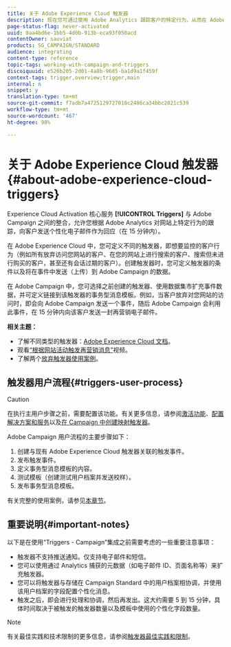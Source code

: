 ```yaml
---
title: 关于 Adobe Experience Cloud 触发器
description: 现在您可通过使用 Adobe Analytics 跟踪客户的特定行为，从而在 Adobe Campaign 中向客户发送个性化电子邮件。
page-status-flag: never-activated
uuid: 0aa4bd6e-1bb5-4d0b-913b-eca93f050acd
contentOwner: sauviat
products: SG_CAMPAIGN/STANDARD
audience: integrating
content-type: reference
topic-tags: working-with-campaign-and-triggers
discoiquuid: e526b205-2d01-4a8b-9685-ba1d9a1f459f
context-tags: trigger,overview;trigger,main
internal: n
snippet: y
translation-type: tm+mt
source-git-commit: f7adb7a4725129727010c2486ca34bbc2021c539
workflow-type: tm+mt
source-wordcount: '467'
ht-degree: 98%

---
```



# 关于 Adobe Experience Cloud 触发器{#about-adobe-experience-cloud-triggers}

Experience Cloud Activation 核心服务 **[!UICONTROL Triggers]** 与 Adobe Campaign 之间的整合，允许您根据 Adobe Analytics 对网站上特定行为的跟踪，向客户发送个性化电子邮件作为回应（在 15 分钟内）。

在 Adobe Experience Cloud 中，您可定义不同的触发器，即想要监控的客户行为（例如所有放弃访问您网站的客户、在您的网站上进行搜索的客户、搜索但未进行购买的客户，甚至还有会话过期的客户）。创建触发器时，您可定义触发器的条件以及将在事件中发送（上传）到 Adobe Campaign 的数据。

在 Adobe Campaign 中，您可选择之前创建的触发器、使用数据集市扩充事件数据，并可定义链接到该触发器的事务型消息模板。例如，当客户放弃对您网站的访问时，即会向 Adobe Campaign 发送一个事件，随后 Adobe Campaign 会利用此事件，在 15 分钟内向该客户发送一封再营销电子邮件。

**相关主题：**

* 了解不同类型的触发器：[Adobe Experience Cloud 文档](https://docs.adobe.com/content/help/en/core-services/interface/activation/triggers.html)。
* 观看[“根据网站活动触发再营销消息”](https://helpx.adobe.com/cn/marketing-cloud/how-to/email-marketing.html#step-two)视频。
* 了解两个[放弃触发器使用案例](../../integrating/using/abandonment-triggers-use-cases.md)。

## 触发器用户流程{#triggers-user-process}

>[!CAUTION]
>
>在执行主用户步骤之前，需要配置该功能。有关更多信息，请参阅[激活功能](../../integrating/using/configuring-triggers-in-experience-cloud.md#activating-the-functionality)、[配置解决方案和服务](../../integrating/using/configuring-triggers-in-experience-cloud.md#configuring-solutions-and-services)以及[在 Campaign 中创建映射触发器](../../integrating/using/using-triggers-in-campaign.md#creating-a-mapped-trigger-in-campaign)。

Adobe Campaign 用户流程的主要步骤如下：

1. 创建与现有 Adobe Experience Cloud 触发器关联的触发事件。
1. 发布触发事件。
1. 定义事务型消息模板的内容。
1. 测试模板（创建测试用户档案并发送校样）。
1. 发布事务型消息模板。

有关完整的使用案例，请参见[本章节](../../integrating/using/abandonment-triggers-use-cases.md)。

## 重要说明{#important-notes}

以下是在使用“Triggers - Campaign”集成之前需要考虑的一些重要注意事项：

* 触发器不支持推送通知。仅支持电子邮件和短信。
* 您可以使用通过 Analytics 捕获的元数据（如电子邮件 ID、页面名称等）来扩充触发器。
* 您可以将触发器与存储在 Campaign Standard 中的用户档案相协调，并使用该用户档案的字段配置个性化消息。
* 触发之后，即会进行处理和协调，然后再发出。这大约需要 5 到 15 分钟，具体时间取决于被触发的触发器数量以及模板中使用的个性化字段数量。

>[!NOTE]
>
>有关最佳实践和技术限制的更多信息，请参阅[触发器最佳实践和限制](../../integrating/using/configuring-triggers-in-experience-cloud.md#triggers-best-practices-and-limitations)。

